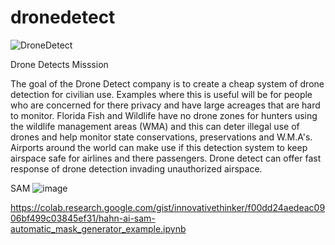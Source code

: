 # dronedetect


![DroneDetect](https://github.com/innovativethinker/dronedetect/assets/127458338/f6a5331f-364f-42f7-8158-abbf13212152)

Drone Detects Misssion

The goal of the Drone Detect company  is to create a cheap system of drone detection for civilian use. Examples where this is useful will be for people who are concerned for there privacy and have large acreages that are hard to monitor. Florida Fish and Wildlife have no drone zones for hunters using the wildlife management areas (WMA) and this can deter illegal use of drones and help monitor state conservations, preservations and W.M.A's. Airports around the world can make use if this detection system to keep airspace safe for airlines and there passengers. Drone detect can offer fast response of drone detection invading unauthorized airspace.

SAM
![image](https://github.com/innovativethinker/dronedetect/assets/127458338/14464d14-1e86-48fa-8153-69b295bd946b)

https://colab.research.google.com/gist/innovativethinker/f00dd24aedeac0906bf499c03845ef31/hahn-ai-sam-automatic_mask_generator_example.ipynb
